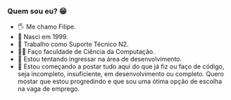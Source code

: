 ### Quem sou eu? 😁
- 🖐  Me chamo Filipe.
- 🎈  Nasci em 1999.
- 💼 Trabalho como Suporte Técnico N2.
- 👨‍💻 Faço faculdade de Ciência da Computação.
- 🎨 Estou tentando ingressar na área de desenvolvimento.
- 🔰 Estou começando a postar tudo aqui do que já fiz ou faço de código, seja incompleto, insuficiente, em desenvolvimento ou completo. Quero mostar que estou progredindo e que sou uma ótima opção de escolha na vaga de emprego.

<!--
**Fellepss/Fellepss** is a ✨ _special_ ✨ repository because its `README.md` (this file) appears on your GitHub profile.

Here are some ideas to get you started:

- 🔭 I’m currently working on ...
- 🌱 I’m currently learning ...
- 👯 I’m looking to collaborate on ...
- 🤔 I’m looking for help with ...
- 💬 Ask me about ...
- 📫 How to reach me: ...
- 😄 Pronouns: ...
- ⚡ Fun fact: ...
-->
